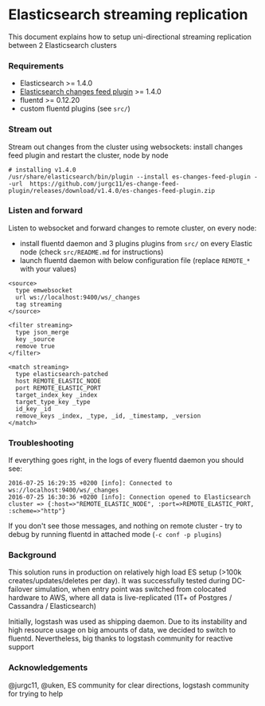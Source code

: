 # Elasticsearch streaming replication

This document explains how to setup uni-directional streaming replication between 2 Elasticsearch clusters

### Requirements

* Elasticsearch >= 1.4.0
* [Elasticsearch changes feed plugin](https://github.com/jurgc11/es-change-feed-plugin) >= 1.4.0
* fluentd >= 0.12.20
* custom fluentd plugins (see `src/`)

### Stream out

Stream out changes from the cluster using websockets: install changes feed plugin and restart the cluster, node by node

	# installing v1.4.0
	/usr/share/elasticsearch/bin/plugin --install es-changes-feed-plugin --url  https://github.com/jurgc11/es-change-feed-plugin/releases/download/v1.4.0/es-changes-feed-plugin.zip

### Listen and forward

Listen to websocket and forward changes to remote cluster, on every node:

- install fluentd daemon and 3 plugins plugins from `src/` on every Elastic node (check `src/README.md` for instructions)
- launch fluentd daemon with below configuration file (replace `REMOTE_*` with your values)

<b></b>

	<source>
	  type emwebsocket
	  url ws://localhost:9400/ws/_changes
	  tag streaming
	</source>

	<filter streaming>
	  type json_merge
	  key _source
	  remove true
	</filter>

	<match streaming> 
	  type elasticsearch-patched
	  host REMOTE_ELASTIC_NODE
	  port REMOTE_ELASTIC_PORT
	  target_index_key _index 
	  target_type_key _type
	  id_key _id
	  remove_keys _index, _type, _id, _timestamp, _version
	</match>

### Troubleshooting

If everything goes right, in the logs of every fluentd daemon you should see:

    2016-07-25 16:29:35 +0200 [info]: Connected to ws://localhost:9400/ws/_changes
    2016-07-25 16:30:36 +0200 [info]: Connection opened to Elasticsearch cluster => {:host=>"REMOTE_ELASTIC_NODE", :port=>REMOTE_ELASTIC_PORT, :scheme=>"http"}

If you don't see those messages, and nothing on remote cluster - try to debug by running fluentd in attached mode (`-c conf -p plugins`)

### Background

This solution runs in production on relatively high load ES setup (>100k creates/updates/deletes per day). It was successfully tested during DC-failover simulation, when entry point was switched from colocated hardware to AWS, where all data is live-replicated (1T+ of Postgres / Cassandra / Elasticsearch)

Initially, logstash was used as shipping daemon. Due to its instability and high resource usage on big amounts of data, we decided to switch to fluentd. Nevertheless, big thanks to logstash community for reactive support

### Acknowledgements

@jurgc11, @uken, ES community for clear directions, logstash community for trying to help
